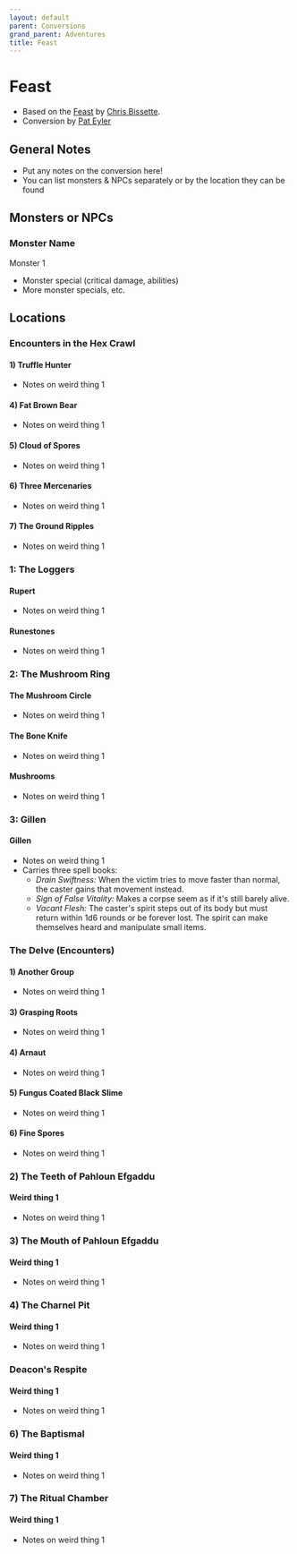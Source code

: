 ```yaml
---
layout: default
parent: Conversions
grand_parent: Adventures
title: Feast
---
```


# Feast

- Based on the [Feast](https://loottheroom.itch.io/feast) by [Chris Bissette](https://loottheroom.uk/).
- Conversion by [Pat Eyler](https://footofthemountainadventures.blogspot.com/)

## General Notes
- Put any notes on the conversion here!
- You can list monsters & NPCs separately or by the location they can be found

## Monsters or NPCs

### Monster Name
Monster 1
- Monster special (critical damage, abilities)
- More monster specials, etc.

## Locations
### Encounters in the Hex Crawl

#### 1) Truffle Hunter

- Notes on weird thing 1

#### 4) Fat Brown Bear

- Notes on weird thing 1

#### 5) Cloud of Spores

- Notes on weird thing 1

#### 6) Three Mercenaries

- Notes on weird thing 1

#### 7) The Ground Ripples

- Notes on weird thing 1

### 1: The Loggers

#### Rupert
- Notes on weird thing 1

#### Runestones

- Notes on weird thing 1

### 2: The Mushroom Ring

#### The Mushroom Circle

- Notes on weird thing 1

#### The Bone Knife

- Notes on weird thing 1

#### Mushrooms

- Notes on weird thing 1

### 3: Gillen

#### Gillen

- Notes on weird thing 1
- Carries three spell books:
  - *Drain Swiftness:* When the victim tries to move faster than normal, the caster gains that movement instead.
  - *Sign of False Vitality:* Makes a corpse seem as if it's still barely alive.
  - *Vacant Flesh:* The caster's spirit steps out of its body but must return within 1d6 rounds or be forever lost. The spirit can make themselves heard and manipulate small items.

### The Delve (Encounters)

#### 1) Another Group

- Notes on weird thing 1

#### 3) Grasping Roots

- Notes on weird thing 1

#### 4) Arnaut

- Notes on weird thing 1

#### 5) Fungus Coated Black Slime

- Notes on weird thing 1

#### 6) Fine Spores

- Notes on weird thing 1

### 2) The Teeth of Pahloun Efgaddu

#### Weird thing 1

- Notes on weird thing 1

### 3) The Mouth of Pahloun Efgaddu

#### Weird thing 1

- Notes on weird thing 1

### 4) The Charnel Pit

#### Weird thing 1

- Notes on weird thing 1

### Deacon's Respite

#### Weird thing 1

- Notes on weird thing 1

### 6) The Baptismal

#### Weird thing 1

- Notes on weird thing 1

### 7) The Ritual Chamber

#### Weird thing 1

- Notes on weird thing 1
